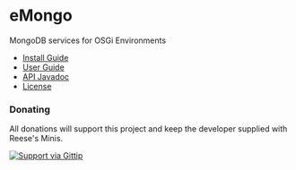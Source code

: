 eMongo
======

MongoDB services for OSGi Environments

* [Install Guide](https://github.com/BryanHunt/eMongo/wiki/Install-Guide)
* [User Guide](https://github.com/BryanHunt/eMongo/wiki/User-Guide)
* [API Javadoc](http://bryanhunt.github.com/eMongo/releases/2.0.0/api)
* [License](http://www.eclipse.org/legal/epl-v10.html)

### Donating

All donations will support this project and keep the developer supplied with Reese's Minis.

[![Support via Gittip](https://rawgithub.com/twolfson/gittip-badge/0.2.0/dist/gittip.png)](https://www.gittip.com/BryanHunt/)
